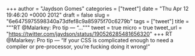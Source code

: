 
+++
author = "Jaydson Gomes"
categories = ["tweet"]
date = "Thu Apr 12 19:46:20 +0000 2012"
draft = false
slug = "6e6475975598340a73dfef8c9a85975f70c6279b"
tags = ["tweet"]
title = """RT @Malarkey: Pro tip — “..."""
tweet = true
micro = true
tweet_url = "https://twitter.com/jaydson/status/190526285481656320"
+++
RT @Malarkey: Pro tip — “If your CSS is complicated enough to need a compiler or pre-processor, you’re fucking doing it wrong!”
